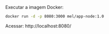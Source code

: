 Executar a imagem Docker:
```sh
docker run -d -p 8080:3000 mel/app-node:1.0
```

Acessar:
http://localhost:8080/